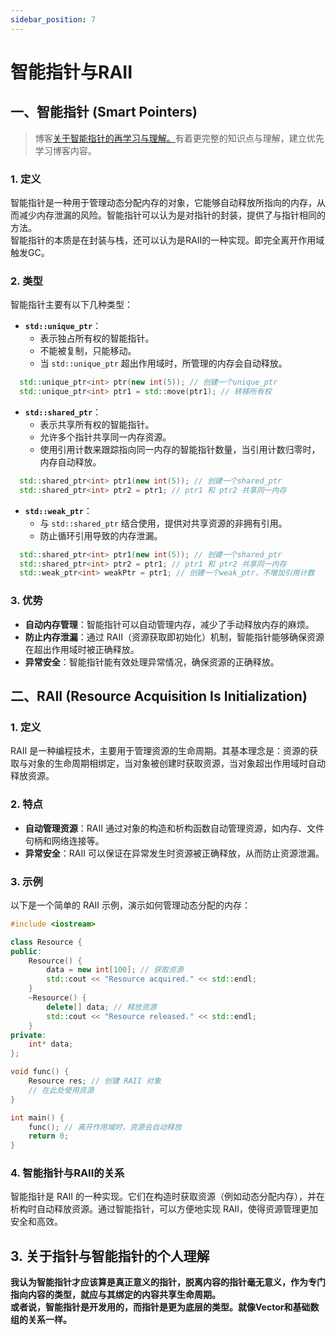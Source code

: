 ```yaml
---
sidebar_position: 7
---
```


# 智能指针与RAII
## 一、智能指针 (Smart Pointers)
> 博客[关于智能指针的再学习与理解。](/blog/C++AdPtr)有着更完整的知识点与理解，建立优先学习博客内容。

### 1. 定义
智能指针是一种用于管理动态分配内存的对象，它能够自动释放所指向的内存，从而减少内存泄漏的风险。智能指针可以认为是对指针的封装，提供了与指针相同的方法。  
智能指针的本质是在封装与栈，还可以认为是RAII的一种实现。即完全离开作用域触发GC。

### 2. 类型
智能指针主要有以下几种类型：

- **`std::unique_ptr`**：
  - 表示独占所有权的智能指针。
  - 不能被复制，只能移动。
  - 当 `std::unique_ptr` 超出作用域时，所管理的内存会自动释放。
  
```cpp
  std::unique_ptr<int> ptr(new int(5)); // 创建一个unique_ptr
  std::unique_ptr<int> ptr1 = std::move(ptr1); // 转移所有权
```

- **`std::shared_ptr`**：
  - 表示共享所有权的智能指针。
  - 允许多个指针共享同一内存资源。
  - 使用引用计数来跟踪指向同一内存的智能指针数量，当引用计数归零时，内存自动释放。

```cpp
  std::shared_ptr<int> ptr1(new int(5)); // 创建一个shared_ptr
  std::shared_ptr<int> ptr2 = ptr1; // ptr1 和 ptr2 共享同一内存
```

- **`std::weak_ptr`**：
  - 与 `std::shared_ptr` 结合使用，提供对共享资源的非拥有引用。
  - 防止循环引用导致的内存泄漏。

```cpp
  std::shared_ptr<int> ptr1(new int(5)); // 创建一个shared_ptr
  std::shared_ptr<int> ptr2 = ptr1; // ptr1 和 ptr2 共享同一内存
  std::weak_ptr<int> weakPtr = ptr1; // 创建一个weak_ptr，不增加引用计数
```

### 3. 优势
- **自动内存管理**：智能指针可以自动管理内存，减少了手动释放内存的麻烦。
- **防止内存泄漏**：通过 RAII（资源获取即初始化）机制，智能指针能够确保资源在超出作用域时被正确释放。
- **异常安全**：智能指针能有效处理异常情况，确保资源的正确释放。

## 二、RAII (Resource Acquisition Is Initialization)

### 1. 定义
RAII 是一种编程技术，主要用于管理资源的生命周期。其基本理念是：资源的获取与对象的生命周期相绑定，当对象被创建时获取资源，当对象超出作用域时自动释放资源。

### 2. 特点
- **自动管理资源**：RAII 通过对象的构造和析构函数自动管理资源，如内存、文件句柄和网络连接等。
- **异常安全**：RAII 可以保证在异常发生时资源被正确释放，从而防止资源泄漏。
  
### 3. 示例
以下是一个简单的 RAII 示例，演示如何管理动态分配的内存：

```cpp
#include <iostream>

class Resource {
public:
    Resource() {
        data = new int[100]; // 获取资源
        std::cout << "Resource acquired." << std::endl;
    }
    ~Resource() {
        delete[] data; // 释放资源
        std::cout << "Resource released." << std::endl;
    }
private:
    int* data;
};

void func() {
    Resource res; // 创建 RAII 对象
    // 在此处使用资源
}

int main() {
    func(); // 离开作用域时，资源会自动释放
    return 0;
}
```

### 4. 智能指针与RAII的关系
智能指针是 RAII 的一种实现。它们在构造时获取资源（例如动态分配内存），并在析构时自动释放资源。通过智能指针，可以方便地实现 RAII，使得资源管理更加安全和高效。

## 3. 关于指针与智能指针的个人理解
**我认为智能指针才应该算是真正意义的指针，脱离内容的指针毫无意义，作为专门指向内容的类型，就应与其绑定的内容共享生命周期。**   
**或者说，智能指针是开发用的，而指针是更为底层的类型。就像Vector和基础数组的关系一样。**